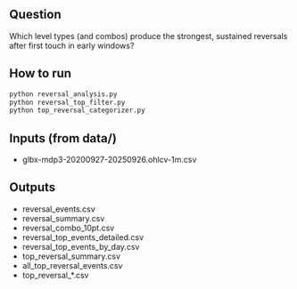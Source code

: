 ## Question
Which level types (and combos) produce the strongest, sustained reversals after first touch in early windows?

## How to run
```bash
python reversal_analysis.py
python reversal_top_filter.py
python top_reversal_categorizer.py
```

## Inputs (from data/)
- glbx-mdp3-20200927-20250926.ohlcv-1m.csv

## Outputs
- reversal_events.csv
- reversal_summary.csv
- reversal_combo_10pt.csv
- reversal_top_events_detailed.csv
- reversal_top_events_by_day.csv
- top_reversal_summary.csv
- all_top_reversal_events.csv
- top_reversal_*.csv




